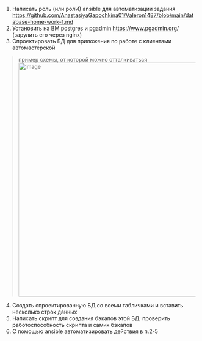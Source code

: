 1) Написать роль (или ролИ) ansible для автоматизации задания https://github.com/AnastasiyaGapochkina01/Valeron1487/blob/main/database-home-work-1.md
2) Установить на ВМ postgres и pgadmin https://www.pgadmin.org/ (зарулить его через nginx)
3) Спроектировать БД для приложения по работе с клиентами автомастерской
> пример схемы, от которой можно отталкиваться\
> <img width="614" alt="image" src="https://github.com/user-attachments/assets/2e5c877f-4b1d-4c0b-95c2-83614e6898f8" />

4) Создать спроектированную БД со всеми табличками и вставить несколько строк данных
5) Написать скрипт для создания бэкапов этой БД; проверить работоспособность скрипта и самих бэкапов
6) С помощью ansible автоматизировать действия в п.2-5
